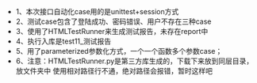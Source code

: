 - 1、本次接口自动化case用的是unittest+session方式
- 2、测试case包含了登陆成功、密码错误、用户不存在三种case
- 3、使用了HTMLTestRunner来生成测试报告，未存在report中
- 4、执行入库是test11_测试报告
- 5、用了parameterized参数化方式，一个一个函数多个参数case；
- 6、注意：HTMLTestRunner.py是第三方库生成的，下载下来放到同层目录，放文件夹中 使用相对路径行不通，绝对路径会报错，暂时这样吧